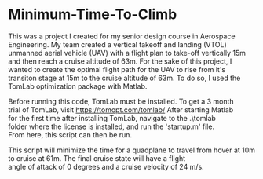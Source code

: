# Minimum-Time-To-Climb

This was a project I created for my senior design course in Aerospace Engineering. My team created a vertical takeoff and landing (VTOL) unmanned aerial vehicle (UAV) with a flight plan to take-off vertically 15m and then reach a cruise altitude of 63m. For the sake of this project, I wanted to create the optimal flight path for the UAV to rise from it's transiton stage at 15m to the cruise altitude of 63m. To do so, I used the TomLab optimization package with Matlab.

Before running this code, TomLab must be installed. To get a 3 month    
trial of TomLab, visit https://tomopt.com/tomlab/ After starting Matlab  
for the first time after installing TomLab, navigate to the .\tomlab     
folder where the license is installed, and run the 'startup.m' file.    
From here, this script can then be run.                                 
                                                                        
This script will minimize the time for a quadplane to travel from hover 
at 10m to cruise at 61m. The final cruise state will have a flight      
angle of attack of 0 degrees and a cruise velocity of 24 m/s.           
